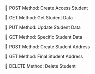 	POST Method: Create Access Student

	GET Method: Get Student Data

	PUT Method: Update Student Data

	GET Method: Specific Student Data

	POST Method: Create Student Address

	GET Method: Final Student Address

	DELETE Method: Delete Student
